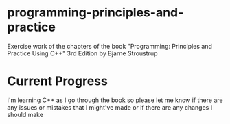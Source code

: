 # programming-principles-and-practice
Exercise work of the chapters of the book "Programming: Principles and Practice Using C++" 3rd Edition by Bjarne Stroustrup
# Current Progress
I'm learning C++ as I go through the book so please let me know if there are any issues or mistakes that I might've made or if there are any changes I should make
